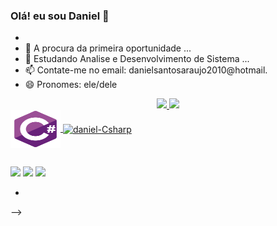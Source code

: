 ### Olá! eu sou Daniel 👋
- 
- 🔭 A procura da primeira oportunidade ...
- 🌱 Estudando Analise e Desenvolvimento de Sistema ...
-  📫  Contate-me no email: danielsantosaraujo2010@hotmail.
- 😄 Pronomes:  ele/dele

<div align="center">
  <a href="https://github.com/lapiedradaniel">
  <img height="140em" src="https://github-readme-stats.vercel.app/api?username=daniel10&show_icons=false&theme=radical&include_all_commits=true&count_private=true"/>
  <img height="140em" src="https://github-readme-stats.vercel.app/api/top-langs/?username=daniel10&layout=compact&langs_count=7&theme=radical"/>
</div>

  <img align="center" alt="daniel-Csharp" height="60" width="80" src="https://raw.githubusercontent.com/devicons/devicon/master/icons/csharp/csharp-original.svg">
  <img align="center" alt="daniel-Csharp" height="90" width="120" src="https://cdn.jsdelivr.net/gh/devicons/devicon/icons/mysql/mysql-plain-wordmark.svg">
  
  ##
  
  <div>
<a href="https://www.youtube.com/channel/UC98IeQ25OWtp7IQnD0R-HcA" target="_blank"><img src="https://img.shields.io/badge/YouTube-FF0000?style=for-the-badge&logo=youtube&logoColor=white" target="_blank"></a>
  <a href="https://www.instagram.com/daniel.santos1995/?hl=pt-br" target="_blank"><img src="https://img.shields.io/badge/-Instagram-%23E4405F?style=for-the-badge&logo=instagram&logoColor=white" target="_blank"></a>
 	<a href="https://www.twitch.tv/lapiedradan" target="_blank"><img src="https://img.shields.io/badge/Twitch-9146FF?style=for-the-badge&logo=twitch&logoColor=white" target="_blank"></a>
  </div>
          
          
- 
-->
